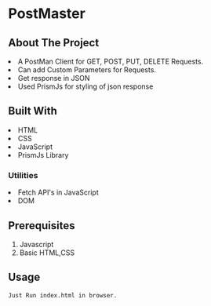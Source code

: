 # PostMaster
## About The Project
<li>A PostMan Client for GET, POST, PUT, DELETE Requests. </li>
<li>Can add Custom Parameters for Requests. </li>
<li>Get response in JSON</li>
<li>Used PrismJs for styling of json response</li>

## Built With
<li>HTML</li>
<li>CSS</li>
<li>JavaScript</li>
<li> PrismJs Library</li>

### Utilities
<li>Fetch API's in JavaScript</li> 
<li>DOM</li>

## Prerequisites
1. Javascript
2. Basic HTML,CSS 

## Usage
```
Just Run index.html in browser.

```


